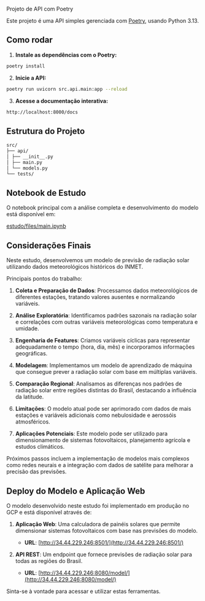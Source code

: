 Projeto de API com Poetry

Este projeto é uma API simples gerenciada com [Poetry](https://python-poetry.org/), usando Python 3.13.

## Como rodar

1. **Instale as dependências com o Poetry:**

```bash
poetry install
```

2. **Inicie a API:**

```bash
poetry run uvicorn src.api.main:app --reload    
```

3. **Acesse a documentação interativa:**

```bash
http://localhost:8000/docs
```

## Estrutura do Projeto

```bash
src/
├── api/
│ ├── __init__.py
│ ├── main.py
│ └── models.py
└── tests/
```

## Notebook de Estudo

O notebook principal com a análise completa e desenvolvimento do modelo está disponível em:

[estudo/files/main.ipynb](estudo/files/main.ipynb)


## Considerações Finais

Neste estudo, desenvolvemos um modelo de previsão de radiação solar utilizando dados meteorológicos históricos do INMET.

Principais pontos do trabalho:

1. **Coleta e Preparação de Dados**: Processamos dados meteorológicos de diferentes estações, tratando valores ausentes e normalizando variáveis.

2. **Análise Exploratória**: Identificamos padrões sazonais na radiação solar e correlações com outras variáveis meteorológicas como temperatura e umidade.

3. **Engenharia de Features**: Criamos variáveis cíclicas para representar adequadamente o tempo (hora, dia, mês) e incorporamos informações geográficas.

4. **Modelagem**: Implementamos um modelo de aprendizado de máquina que consegue prever a radiação solar com base em múltiplas variáveis.

5. **Comparação Regional**: Analisamos as diferenças nos padrões de radiação solar entre regiões distintas do Brasil, destacando a influência da latitude.

6. **Limitações**: O modelo atual pode ser aprimorado com dados de mais estações e variáveis adicionais como nebulosidade e aerossóis atmosféricos.

7. **Aplicações Potenciais**: Este modelo pode ser utilizado para dimensionamento de sistemas fotovoltaicos, planejamento agrícola e estudos climáticos.

Próximos passos incluem a implementação de modelos mais complexos como redes neurais e a integração com dados de satélite para melhorar a precisão das previsões.


## Deploy do Modelo e Aplicação Web

O modelo desenvolvido neste estudo foi implementado em produção no GCP e está disponível através de:

1. **Aplicação Web**: Uma calculadora de painéis solares que permite dimensionar sistemas fotovoltaicos com base nas previsões do modelo.
   - **URL**: [http://34.44.229.246:8501/](http://34.44.229.246:8501/)

2. **API REST**: Um endpoint que fornece previsões de radiação solar para todas as regiões do Brasil.
   - **URL**: [http://34.44.229.246:8080/model/](http://34.44.229.246:8080/model/)

Sinta-se à vontade para acessar e utilizar estas ferramentas.
